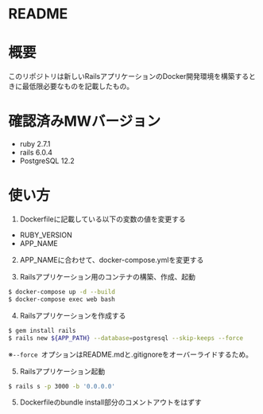 # README

# 概要
このリポジトリは新しいRailsアプリケーションのDocker開発環境を構築するときに最低限必要なものを記載したもの。

# 確認済みMWバージョン
- ruby 2.7.1
- rails 6.0.4
- PostgreSQL 12.2 

# 使い方
1. Dockerfileに記載している以下の変数の値を変更する
- RUBY_VERSION
- APP_NAME

2. APP_NAMEに合わせて、docker-compose.ymlを変更する

3. Railsアプリケーション用のコンテナの構築、作成、起動
```bash
$ docker-compose up -d --build
$ docker-compose exec web bash
```

4. Railsアプリケーションを作成する
```bash
$ gem install rails
$ rails new ${APP_PATH} --database=postgresql --skip-keeps --force
```
※`--force `オプションはREADME.mdと.gitignoreをオーバーライドするため。

5. Railsアプリケーション起動
```bash
$ rails s -p 3000 -b '0.0.0.0'
```

5. Dockerfileのbundle install部分のコメントアウトをはずす

